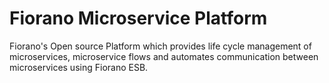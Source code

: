 # Fiorano Microservice Platform
Fiorano's Open source Platform which provides life cycle management of microservices, microservice flows and automates communication between microservices using Fiorano ESB. 
